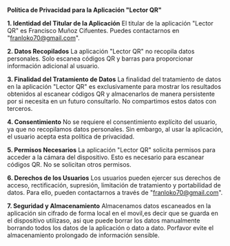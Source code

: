**Política de Privacidad para la Aplicación "Lector QR"**

**1. Identidad del Titular de la Aplicación**
El titular de la aplicación "Lector QR" es Francisco Muñoz Cifuentes. Puedes contactarnos en "franloko70@gmail.com".

**2. Datos Recopilados**
La aplicación "Lector QR" no recopila datos personales. Solo escanea códigos QR y barras para proporcionar información adicional al usuario.

**3. Finalidad del Tratamiento de Datos**
La finalidad del tratamiento de datos en la aplicación "Lector QR" es exclusivamente para mostrar los resultados obtenidos al escanear códigos QR y almacenarlos de manera persistente por si necesita en un futuro consultarlo. No compartimos estos datos con terceros.

**4. Consentimiento**
No se requiere el consentimiento explícito del usuario, ya que no recopilamos datos personales. Sin embargo, al usar la aplicación, el usuario acepta esta política de privacidad.

**5. Permisos Necesarios**
La aplicación "Lector QR" solicita permisos para acceder a la cámara del dispositivo. Esto es necesario para escanear códigos QR. No se solicitan otros permisos.

**6. Derechos de los Usuarios**
Los usuarios pueden ejercer sus derechos de acceso, rectificación, supresión, limitación de tratamiento y portabilidad de datos. Para ello, pueden contactarnos a través de "franloko70@gmail.com".

**7. Seguridad y Almacenamiento**
Almacenamos datos escaneados en la aplicación sin cifrado de forma local en el movil,es decir que se guarda en el dispositivo utilizaso, asi que puede borrar los datos manualmente borrando todos los datos de la aplicación o dato a dato. Porfavor evite el almacenamiento prolongado de información sensible.
